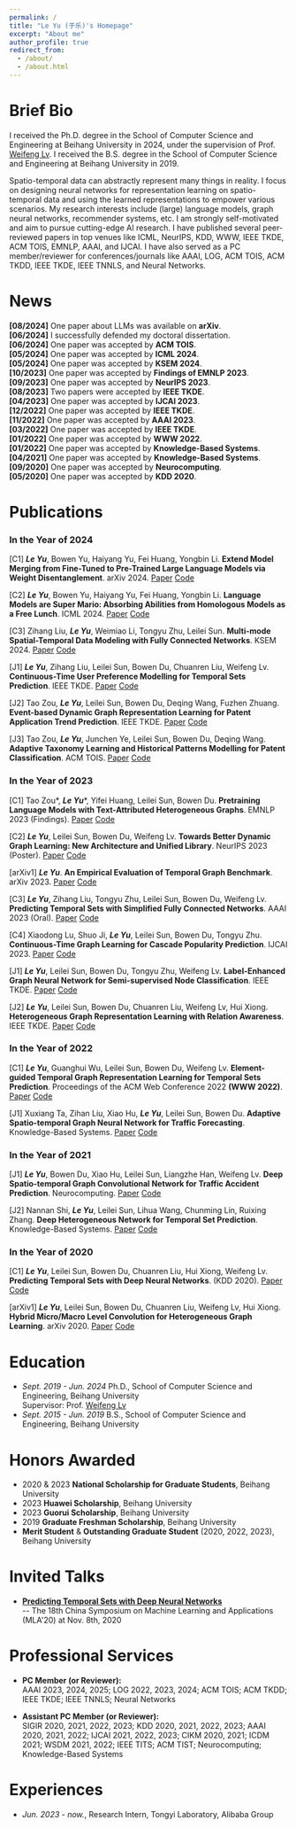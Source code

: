 ```yaml
---
permalink: /
title: "Le Yu (于乐)'s Homepage"
excerpt: "About me"
author_profile: true
redirect_from: 
  - /about/
  - /about.html
---
```



Brief Bio
======
I received the Ph.D. degree in the School of Computer Science and Engineering at Beihang University in 2024, under the supervision of Prof. [Weifeng Lv](https://scse.buaa.edu.cn/info/1387/10314.htm). 
I received the B.S. degree in the School of Computer Science and Engineering at Beihang University in 2019. 

Spatio-temporal data can abstractly represent many things in reality. 
I focus on designing neural networks for representation learning on spatio-temporal data and using the learned representations to empower various scenarios. 
My research interests include (large) language models, graph neural networks, recommender systems, etc. 
I am strongly self-motivated and aim to pursue cutting-edge AI research.
I have published several peer-reviewed papers in top venues like ICML, NeurIPS, KDD, WWW, IEEE TKDE, ACM TOIS, EMNLP, AAAI, and IJCAI.
I have also served as a PC member/reviewer for conferences/journals like AAAI, LOG, ACM TOIS, ACM TKDD, IEEE TKDE, IEEE TNNLS, and Neural Networks.


[comment]: <> (Now, I am **looking for a postdoctoral position** &#40;starting in the second half of 2024&#41;.)

News
======
**[08/2024]** One paper about LLMs was available on **arXiv**. \
**[06/2024]** I successfully defended my doctoral dissertation. \
**[06/2024]** One paper was accepted by **ACM TOIS**. \
**[05/2024]** One paper was accepted by **ICML 2024**. \
**[05/2024]** One paper was accepted by **KSEM 2024**. \
**[10/2023]** One paper was accepted by **Findings of EMNLP 2023**. \
**[09/2023]** One paper was accepted by **NeurIPS 2023**. \
**[08/2023]** Two papers were accepted by **IEEE TKDE**. \
**[04/2023]** One paper was accepted by **IJCAI 2023**. \
**[12/2022]** One paper was accepted by **IEEE TKDE**. \
**[11/2022]** One paper was accepted by **AAAI 2023**. \
**[03/2022]** One paper was accepted by **IEEE TKDE**. \
**[01/2022]** One paper was accepted by **WWW 2022**. \
**[01/2022]** One paper was accepted by **Knowledge-Based Systems**. \
**[04/2021]** One paper was accepted by **Knowledge-Based Systems**. \
**[09/2020]** One paper was accepted by **Neurocomputing**. \
**[05/2020]** One paper was accepted by **KDD 2020**.


Publications
======
### In the Year of 2024

[C1] ***Le Yu***, Bowen Yu, Haiyang Yu, Fei Huang, Yongbin Li.
  **Extend Model Merging from Fine-Tuned to Pre-Trained Large Language Models via Weight Disentanglement**. 
  arXiv 2024.
  [Paper](https://arxiv.org/abs/2408.03092) 
  [Code](https://github.com/yule-BUAA/MergeLLM)

[C2] ***Le Yu***, Bowen Yu, Haiyang Yu, Fei Huang, Yongbin Li.
  **Language Models are Super Mario: Absorbing Abilities from Homologous Models as a Free Lunch**. 
  ICML 2024.
  [Paper](https://arxiv.org/abs/2311.03099) 
  [Code](https://github.com/yule-BUAA/MergeLM)

[C3] Zihang Liu, ***Le Yu***, Weimiao Li, Tongyu Zhu, Leilei Sun.
  **Multi-mode Spatial-Temporal Data Modeling with Fully Connected Networks**. 
  KSEM 2024.
  [Paper](https://www.springerprofessional.de/en/multi-mode-spatial-temporal-data-modeling-with-fully-connected-n/27395944) 
  [Code](https://github.com/lzhmarkk/MSTFCN)

[J1] ***Le Yu***, Zihang Liu, Leilei Sun, Bowen Du, Chuanren Liu, Weifeng Lv.
  **Continuous-Time User Preference Modelling for Temporal Sets Prediction**.
  IEEE TKDE.
  [Paper](https://ieeexplore.ieee.org/document/10234655) 
  [Code](https://github.com/yule-BUAA/CTTSP)

[J2] Tao Zou, ***Le Yu***, Leilei Sun, Bowen Du, Deqing Wang, Fuzhen Zhuang.
  **Event-based Dynamic Graph Representation Learning for Patent Application Trend Prediction**.
  IEEE TKDE.
  [Paper](https://ieeexplore.ieee.org/document/10243551) 
  [Code](https://github.com/Hope-Rita/EDGPAT)

[J3] Tao Zou, ***Le Yu***, Junchen Ye, Leilei Sun, Bowen Du, Deqing Wang.
  **Adaptive Taxonomy Learning and Historical Patterns Modelling for Patent Classification**.
  ACM TOIS.
  [Paper](https://dl.acm.org/doi/abs/10.1145/3674834) 
  [Code](https://github.com/hope-rita/patcls)

### In the Year of 2023

[C1] Tao Zou*, ***Le Yu****, Yifei Huang, Leilei Sun, Bowen Du. 
  **Pretraining Language Models with Text-Attributed Heterogeneous Graphs**.
  EMNLP 2023 (Findings).
  [Paper](https://arxiv.org/abs/2310.12580) 
  [Code](https://github.com/hope-rita/thlm)

[C2] ***Le Yu***, Leilei Sun, Bowen Du, Weifeng Lv. 
  **Towards Better Dynamic Graph Learning: New Architecture and Unified Library**.
  NeurIPS 2023 (Poster).
  [Paper](https://arxiv.org/abs/2303.13047) 
  [Code](https://github.com/yule-BUAA/DyGLib)

[arXiv1] ***Le Yu***.
  **An Empirical Evaluation of Temporal Graph Benchmark**.
  arXiv 2023.
  [Paper](https://arxiv.org/abs/2307.12510) 
  [Code](https://github.com/yule-BUAA/DyGLib_TGB)

[C3] ***Le Yu***, Zihang Liu, Tongyu Zhu, Leilei Sun, Bowen Du, Weifeng Lv. 
  **Predicting Temporal Sets with Simplified Fully Connected Networks**.
  AAAI 2023 (Oral).
  [Paper](https://ojs.aaai.org/index.php/AAAI/article/view/25609) 
  [Code](https://github.com/yule-BUAA/SFCNTSP)

[C4] Xiaodong Lu, Shuo Ji, ***Le Yu***, Leilei Sun, Bowen Du, Tongyu Zhu. 
  **Continuous-Time Graph Learning for Cascade Popularity Prediction**.
  IJCAI 2023.
  [Paper](https://www.ijcai.org/proceedings/2023/0247) 
  [Code](https://github.com/lxd99/CTCP)

[J1] ***Le Yu***, Leilei Sun, Bowen Du, Tongyu Zhu, Weifeng Lv. 
  **Label-Enhanced Graph Neural Network for Semi-supervised Node Classification**. 
  IEEE TKDE.
  [Paper](https://ieeexplore.ieee.org/document/9997579) 
  [Code](https://github.com/yule-BUAA/LEGNN)

[J2] ***Le Yu***, Leilei Sun, Bowen Du, Chuanren Liu, Weifeng Lv, Hui Xiong. 
  **Heterogeneous Graph Representation Learning with Relation Awareness**.
  IEEE TKDE.
  [Paper](https://ieeexplore.ieee.org/document/9737399) 
  [Code](https://github.com/yule-BUAA/R-HGNN)

### In the Year of 2022

[C1] ***Le Yu***, Guanghui Wu, Leilei Sun, Bowen Du, Weifeng Lv.
  **Element-guided Temporal Graph Representation Learning for Temporal Sets Prediction**.
  Proceedings of the ACM Web Conference 2022 **(WWW 2022)**.
  [Paper](https://dl.acm.org/doi/10.1145/3485447.3512064) 
  [Code](https://github.com/yule-BUAA/ETGNN)
  
[J1] Xuxiang Ta, Zihan Liu, Xiao Hu, ***Le Yu***, Leilei Sun, Bowen Du.
  **Adaptive Spatio-temporal Graph Neural Network for Traffic Forecasting**.
  Knowledge-Based Systems.
  [Paper](https://www.sciencedirect.com/science/article/pii/S0950705122000508) 
  [Code](https://github.com/LiuZH-19/Ada-STNet)  
  
### In the Year of 2021

[J1] ***Le Yu***, Bowen Du, Xiao Hu, Leilei Sun, Liangzhe Han, Weifeng Lv. 
  **Deep Spatio-temporal Graph Convolutional Network for Traffic Accident Prediction**.
  Neurocomputing.
  [Paper](https://www.sciencedirect.com/science/article/pii/S092523122031451X) 
  [Code](https://github.com/yule-BUAA/DSTGCN)  

[J2] Nannan Shi, ***Le Yu***, Leilei Sun, Lihua Wang, Chunming Lin, Ruixing Zhang.
  **Deep Heterogeneous Network for Temporal Set Prediction**.
  Knowledge-Based Systems.
  [Paper](https://www.sciencedirect.com/science/article/pii/S0950705121003026) 
  [Code](https://github.com/xinlingdedeng/DHNTSP)
  
### In the Year of 2020

[C1] ***Le Yu***, Leilei Sun, Bowen Du, Chuanren Liu, Hui Xiong, Weifeng Lv. 
  **Predicting Temporal Sets with Deep Neural Networks**. 
  (KDD 2020).
  [Paper](https://dl.acm.org/doi/abs/10.1145/3394486.3403152) 
  [Code](https://github.com/yule-BUAA/DNNTSP)

[arXiv1] ***Le Yu***, Leilei Sun, Bowen Du, Chuanren Liu, Weifeng Lv, Hui Xiong. 
  **Hybrid Micro/Macro Level Convolution for Heterogeneous Graph Learning**.
  arXiv 2020.
  [Paper](https://arxiv.org/abs/2012.14722) 
  [Code](https://github.com/yule-BUAA/HGConv)  


Education
======
* *Sept. 2019 - Jun. 2024* Ph.D., School of Computer Science and Engineering, Beihang University\
  Supervisor: Prof. [Weifeng Lv](https://scse.buaa.edu.cn/info/1387/10314.htm)
* *Sept. 2015 - Jun. 2019* B.S., School of Computer Science and Engineering, Beihang University


Honors Awarded
======
* 2020 & 2023 **National Scholarship for Graduate Students**, Beihang University
* 2023 **Huawei Scholarship**, Beihang University
* 2023 **Guorui Scholarship**, Beihang University
* 2019 **Graduate Freshman Scholarship**, Beihang University
* **Merit Student** & **Outstanding Graduate Student** (2020, 2022, 2023), Beihang University


Invited Talks
======
- [**Predicting Temporal Sets with Deep Neural Networks**](https://www.lamda.nju.edu.cn/conf/mla20/poster.html) \
-- The 18th China Symposium on Machine Learning and Applications (MLA'20) at Nov. 8th, 2020


Professional Services
======
* **PC Member (or Reviewer):**\
  AAAI 2023, 2024, 2025; 
  LOG 2022, 2023, 2024;
  ACM TOIS; ACM TKDD; IEEE TKDE; IEEE TNNLS; Neural Networks

* **Assistant PC Member (or Reviewer):**\
  SIGIR 2020, 2021, 2022, 2023;
  KDD 2020, 2021, 2022, 2023;
  AAAI 2020, 2021, 2022;
  IJCAI 2021, 2022, 2023;
  CIKM 2020, 2021; 
  ICDM 2021;
  WSDM 2021, 2022;
  IEEE TITS; ACM TIST; Neurocomputing; Knowledge-Based Systems
  

Experiences
======
* *Jun. 2023 - now.*, Research Intern, Tongyi Laboratory, Alibaba Group
